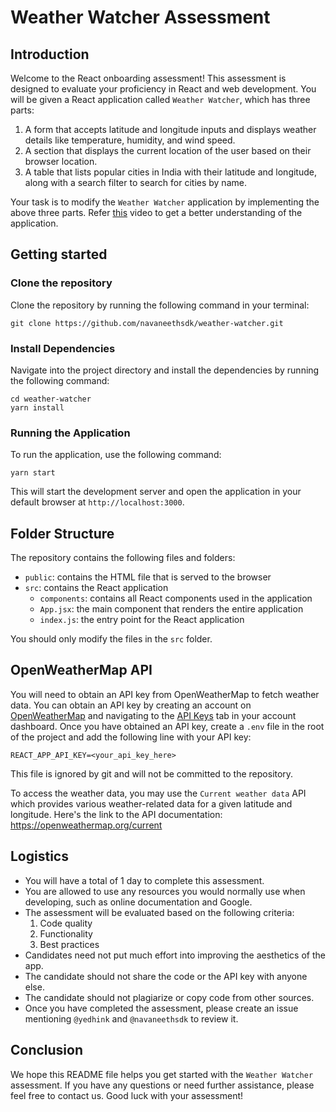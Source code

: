 # Weather Watcher Assessment

## Introduction

Welcome to the React onboarding assessment! This assessment is designed to evaluate your proficiency in React and web development. You will be given a React application called `Weather Watcher`, which has three parts:

1. A form that accepts latitude and longitude inputs and displays weather details like temperature, humidity, and wind speed.
2. A section that displays the current location of the user based on their browser location.
3. A table that lists popular cities in India with their latitude and longitude, along with a search filter to search for cities by name.

Your task is to modify the `Weather Watcher` application by implementing the above three parts. Refer [this](https://app.usebubbles.com/sUGviK4L9ch3csYRXwrvV4/weather-watcher-application) video to get a better understanding of the application.

## Getting started

### Clone the repository

Clone the repository by running the following command in your terminal:

```
git clone https://github.com/navaneethsdk/weather-watcher.git
```

### Install Dependencies

Navigate into the project directory and install the dependencies by running the following command:

```
cd weather-watcher
yarn install
```

### Running the Application

To run the application, use the following command:

```
yarn start
```

This will start the development server and open the application in your default browser at `http://localhost:3000`.

## Folder Structure

The repository contains the following files and folders:

- `public`: contains the HTML file that is served to the browser
- `src`: contains the React application
  - `components`: contains all React components used in the application
  - `App.jsx`: the main component that renders the entire application
  - `index.js`: the entry point for the React application

You should only modify the files in the `src` folder.

## OpenWeatherMap API

You will need to obtain an API key from OpenWeatherMap to fetch weather data. You can obtain an API key by creating an account on [OpenWeatherMap](https://openweathermap.org/) and navigating to the [API Keys](https://home.openweathermap.org/api_keys) tab in your account dashboard. Once you have obtained an API key, create a `.env` file in the root of the project and add the following line with your API key:

```
REACT_APP_API_KEY=<your_api_key_here>
```

This file is ignored by git and will not be committed to the repository.

To access the weather data, you may use the `Current weather data` API which provides various weather-related data for a given latitude and longitude. Here's the link to the API documentation: https://openweathermap.org/current

## Logistics

- You will have a total of 1 day to complete this assessment.
- You are allowed to use any resources you would normally use when developing, such as online documentation and Google.
- The assessment will be evaluated based on the following criteria:
  1. Code quality
  2. Functionality
  3. Best practices
- Candidates need not put much effort into improving the aesthetics of the app.
- The candidate should not share the code or the API key with anyone else.
- The candidate should not plagiarize or copy code from other sources.
- Once you have completed the assessment, please create an issue mentioning `@yedhink` and `@navaneethsdk` to review it.

## Conclusion

We hope this README file helps you get started with the `Weather Watcher` assessment. If you have any questions or need further assistance, please feel free to contact us. Good luck with your assessment!
